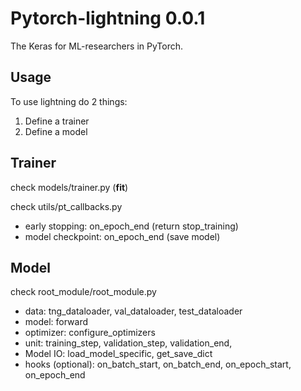 # Pytorch-lightning 0.0.1
The Keras for ML-researchers in PyTorch.    

## Usage
To use lightning do 2 things:  
1. Define a trainer 
2. Define a model   

## Trainer
check models/trainer.py (**fit**)

check utils/pt_callbacks.py

* early stopping: on_epoch_end (return stop_training)
* model checkpoint: on_epoch_end (save model)

## Model
check root_module/root_module.py

* data: tng_dataloader, val_dataloader, test_dataloader
* model: forward
* optimizer: configure_optimizers
* unit: training_step, validation_step, validation_end, 
* Model IO: load_model_specific, get_save_dict
* hooks (optional): on_batch_start, on_batch_end, on_epoch_start, on_epoch_end


